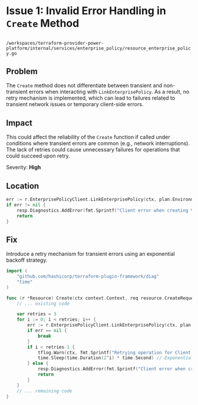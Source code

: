 # Issue 1: Invalid Error Handling in `Create` Method

##

`/workspaces/terraform-provider-power-platform/internal/services/enterprise_policy/resource_enterprise_policy.go`

## Problem

The `Create` method does not differentiate between transient and non-transient errors when interacting with `LinkEnterprisePolicy`. As a result, no retry mechanism is implemented, which can lead to failures related to transient network issues or temporary client-side errors.

## Impact

This could affect the reliability of the `Create` function if called under conditions where transient errors are common (e.g., network interruptions). The lack of retries could cause unnecessary failures for operations that could succeed upon retry.

Severity: **High**

## Location

```go
err := r.EnterprisePolicyClient.LinkEnterprisePolicy(ctx, plan.EnvironmentId.ValueString(), plan.PolicyType.ValueString(), plan.SystemId.ValueString())
if err != nil {
	resp.Diagnostics.AddError(fmt.Sprintf("Client error when creating %s", r.FullTypeName()), err.Error())
	return
}
```

## Fix

Introduce a retry mechanism for transient errors using an exponential backoff strategy.

```go
import (
	"github.com/hashicorp/terraform-plugin-framework/diag"
	"time"
)

func (r *Resource) Create(ctx context.Context, req resource.CreateRequest, resp *resource.CreateResponse) {
	// ... existing code

	var retries = 3
	for i := 0; i < retries; i++ {
		err := r.EnterprisePolicyClient.LinkEnterprisePolicy(ctx, plan.EnvironmentId.ValueString(), plan.PolicyType.ValueString(), plan.SystemId.ValueString())
		if err == nil {
			break
		}
		if i < retries-1 {
			tflog.Warn(ctx, fmt.Sprintf("Retrying operation for Client error: %s", err.Error()))
			time.Sleep(time.Duration(2^i) * time.Second) // Exponential backoff
		} else {
			resp.Diagnostics.AddError(fmt.Sprintf("Client error when creating %s", r.FullTypeName()), err.Error())
			return
		}
	}
	// ... remaining code
}
```